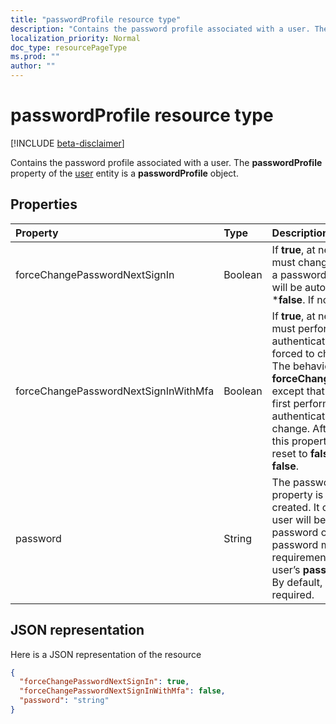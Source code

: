 ```yaml
---
title: "passwordProfile resource type"
description: "Contains the password profile associated with a user. The **passwordProfile** property of the user entity is a **passwordProfile** object."
localization_priority: Normal
doc_type: resourcePageType
ms.prod: ""
author: ""
---
```


# passwordProfile resource type

[!INCLUDE [beta-disclaimer](../../includes/beta-disclaimer.md)]

Contains the password profile associated with a user. The **passwordProfile** property of the [user](user.md) entity is a **passwordProfile** object.


## Properties
| Property	   | Type	|Description|
|:---------------|:--------|:----------|
|forceChangePasswordNextSignIn|Boolean| If **true**, at next sign-in, the user must change their password. After a password change, this property will be automatically reset to ***false**. If not set, default is **false**. |
|forceChangePasswordNextSignInWithMfa|Boolean| If **true**, at next sign-in, the user must perform a multi-factor authentication (MFA) before being forced to change their password. The behavior is identical to **forceChangePasswordNextSignIn** except that the user is required to first perform a multi-factor authentication before password change. After a password change, this property will be automatically reset to **false**. If not set, default is **false**. |
|password|String|The password for the user. This property is required when a user is created. It can be updated, but the user will be required to change the password on the next login. The password must satisfy minimum requirements as specified by the user’s **passwordPolicies** property. By default, a strong password is required.|

## JSON representation

Here is a JSON representation of the resource

<!-- {
  "blockType": "resource",
  "optionalProperties": [

  ],
  "@odata.type": "microsoft.graph.passwordProfile"
}-->

```json
{
  "forceChangePasswordNextSignIn": true,
  "forceChangePasswordNextSignInWithMfa": false,
  "password": "string"
}

```

<!-- uuid: 8fcb5dbc-d5aa-4681-8e31-b001d5168d79
2015-10-25 14:57:30 UTC -->
<!--
{
  "type": "#page.annotation",
  "description": "passwordProfile resource",
  "keywords": "",
  "section": "documentation",
  "tocPath": "",
  "suppressions": []
}
-->
